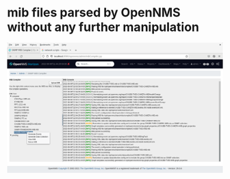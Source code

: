 # mib files parsed by OpenNMS without any further manipulation


![alt text](./images/OpenNMSMibCompilerConsol.png "Figure cOpenNMSMibCompilerConsol.png" )
